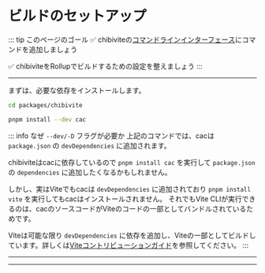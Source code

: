 # ビルドのセットアップ

::: tip このページのゴール
✅ chibiviteの[コマンドラインインターフェース](/ja/concepts/command-line-interface)にコマンドを追加しましょう

✅ chibiviteをRollupでビルドするための設定を整えましょう
:::

---

まずは、必要な依存をインストールします。

```bash
cd packages/chibivite
```

```bash
pnpm install --dev cac
```

::: info なぜ `--dev/-D` フラグが必要か
上記のコマンドでは、cacは `package.json` の `devDependencies` に追加されます。

chibiviteはcacに依存しているので `pnpm install cac` を実行して `package.json` の `dependencies` に追加したくなるかもしれません。

しかし、実はViteでもcacは `devDependencies` に追加されており `pnpm install vite` を実行してもcacはインストールされません。
それでもVite CLIが実行できるのは、cacのソースコードがViteのコードの一部としてバンドルされているためです。

Viteは可能な限り `devDependencies` に依存を追加し、Viteの一部としてビルドしています。詳しくは[Viteコントリビューションガイド](https://github.com/vitejs/vite/blob/main/CONTRIBUTING.md#notes-on-dependencies)を参照してください。
:::

---

---
